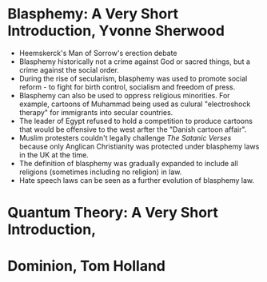 # Blasphemy: A Very Short Introduction, Yvonne Sherwood
- Heemskerck's Man of Sorrow's erection debate 
- Blasphemy historically not a crime against God or sacred things, but a crime against the social order. 
- During the rise of secularism, blasphemy was used to promote social reform - to fight for birth control, socialism and freedom of press.
- Blasphemy can also be used to oppress religious minorities. For example, cartoons of Muhammad being used as culural "electroshock therapy" for immigrants into secular countries.
- The leader of Egypt refused to hold a competition to produce cartoons that would be offensive to the west arfter the "Danish cartoon affair".
- Muslim protesters couldn't legally challenge *The Satanic Verses* because only Anglican Christianity was protected under blasphemy laws in the UK at the time. 
- The definition of blasphemy was gradually expanded to include all religions (sometimes including no religion) in law.
- Hate speech laws can be seen as a further evolution of blasphemy law.

# Quantum Theory: A Very Short Introduction, 

# Dominion, Tom Holland
